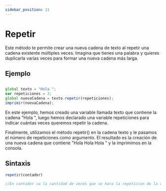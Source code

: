 ```yaml
---
sidebar_position: 11
---
```


# Repetir

Este método te permite crear una nueva cadena de texto al repetir una cadena existente múltiples veces. Imagina que tienes una palabra y quieres duplicarla varias veces para formar una nueva cadena más larga. 

## Ejemplo

```js title="repetir.dummy"

global texto = "Hola ";
var repeticiones = 3;
global nuevaCadena = texto.repetir(repeticiones);
imprimir(nuevaCadena);

```

En este ejemplo, hemos creado una variable llamada texto que contiene la cadena "Hola ", luego hemos declarado una variable repeticiones para indicar cuántas veces queremos repetir la cadena. 

Finalmente, utilizamos el método repetir() en la cadena texto y le pasamos el número de repeticiones como argumento. El resultado es la creación de una nueva cadena que contiene "Hola Hola Hola " y la imprimimos en la consola.

## Sintaxis

```js
repetir(contador)

//En contador va la cantidad de veces que se hara la repeticion de la cadena

```
